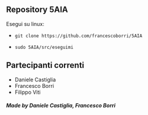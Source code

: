 ## Repository 5AIA
 
Esegui su linux:

- `git clone https://github.com/francescoborri/5AIA`

- `sudo 5AIA/src/eseguimi`

## Partecipanti correnti
- Daniele Castiglia
- Francesco Borri
- Filippo Viti

##### Made by Daniele Castiglia, Francesco Borri

